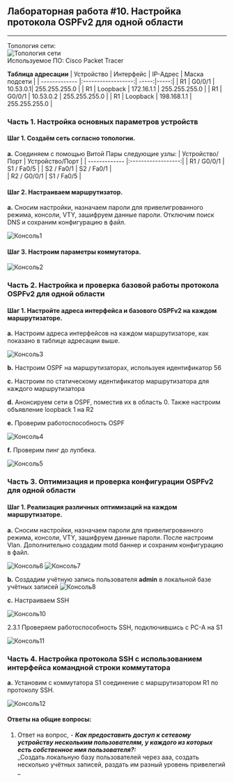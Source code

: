 ## Лабораторная работа #10. Настройка протокола OSPFv2 для одной области 
------

Топология сети:  
![Топология сети](https://github.com/Okatsladz/otus-NE-homework/blob/main/Labs/lab10/Images/Topology.png)  
Используемое ПО: Cisco Packet Tracer 

**Таблица адресации**
| Устройство       | Интерфейс | IP-Адрес | Маска подсети | 
| ------------- |:------------------:| -----:|-----:|
| R1     | G0/0/1   | 10.53.0.1| 255.255.255.0 | 
| R1     | Loopback   | 172.16.1.1 | 255.255.255.0 | 
| R1     | G0/0/1   | 10.53.0.2 | 255.255.255.0 | 
| R1     | Loopback  | 198.168.1.1 | 255.255.255.0 | 

### Часть 1. Настройка основных параметров устройств

#### Шаг 1. Создаём сеть согласно топологии.  
**a.**	Соединяем с помощью Витой Пары следующие узлы:
| Устройство/Порт | Устройство/Порт | 
| ------------- |:------------------:| 
|  R1 / G0/0/1  | S1 / Fa0/5    | 
|  S2 / Fa0/1    | S2 / Fa0/1    |    
|  R2 / G0/0/1     | S1 / Fa0/5    | 


#### Шаг 2. Настраиваем маршрутизатор. 
**a.**  Сносим настройки, назначаем пароли для привелигрованного режима, консоли, VTY, зашифруем данные пароли. Отключим поиск DNS и сохраним конфигурацию в файл.

![Консоль1](https://github.com/Okatsladz/otus-NE-homework/blob/main/Labs/lab10/Images/console1.png)    

#### Шаг 3. Настроим параметры коммутатора.

![Консоль2](https://github.com/Okatsladz/otus-NE-homework/blob/main/Labs/lab10/Images/console2.png)  


### Часть 2. Настройка и проверка базовой работы протокола OSPFv2 для одной области

#### Шаг 1. Настройте адреса интерфейса и базового OSPFv2 на каждом маршрутизаторе.

**a.** Настроим адреса интерфейсов на каждом маршрутизаторе, как показано в таблице адресации выше.

![Консоль3](https://github.com/Okatsladz/otus-NE-homework/blob/main/Labs/lab10/Images/console3.png)  

**b.** Настроим OSPF на маршрутизаторах, используея идентификатор 56

**c.** Настроим по статическому идентификатор маршрутизатора для каждого маршрутизатора 

**d.** Анонсируем сети в OSPF, поместив их в область 0. Также настроим объявление loopback 1 на R2

**e.** Проверим работоспособность OSPF

![Консоль4](https://github.com/Okatsladz/otus-NE-homework/blob/main/Labs/lab10/Images/console4.png) 

**f.** Проверим пинг до лупбека.

![Консоль5](https://github.com/Okatsladz/otus-NE-homework/blob/main/Labs/lab5/Images/console5.png)  


### Часть 3. Оптимизация и проверка конфигурации OSPFv2 для одной области

#### Шаг 1. Реализация различных оптимизаций на каждом маршрутизаторе.

**a.**  Сносим настройки, назначаем пароли для привелигрованного режима, консоли, VTY, зашифруем данные пароли.  После настроим Vlan. Дополнительно создадим motd баннер и сохраним конфигурацию в файл.

![Консоль6](https://github.com/Okatsladz/otus-NE-homework/blob/main/Labs/lab5/Images/console6.png) 
![Консоль7](https://github.com/Okatsladz/otus-NE-homework/blob/main/Labs/lab5/Images/console7.png) 

**b.**  Создадим учётную запись пользователя **admin** в локальной базе учётных записей
![Консоль8](https://github.com/Okatsladz/otus-NE-homework/blob/main/Labs/lab5/Images/console8.png) 

**c.** Настраиваем SSH 

![Консоль10](https://github.com/Okatsladz/otus-NE-homework/blob/main/Labs/lab5/Images/console10.png) 

2.3.1 Проверяем работоспособность SSH, подключившись с PC-A на S1

![Консоль11](https://github.com/Okatsladz/otus-NE-homework/blob/main/Labs/lab5/Images/console11.png) 

### Часть 4. Настройка протокола SSH с использованием интерфейса командной строки коммутатора

**a.**   Установим с коммутатора S1 соединение с маршрутизатором R1 по протоколу SSH.

![Консоль12](https://github.com/Okatsladz/otus-NE-homework/blob/main/Labs/lab5/Images/console12.png)  
#### Ответы на общие вопросы:

1. Ответ на вопрос, - **_Как предоставить доступ к сетевому устройству нескольким пользователям, у каждого из которых есть собственное имя пользователя?:_**  
_Создать локальную базу пользователей через aaa, создать несколько учётных записей, раздать им разный уровень привелегий _  





